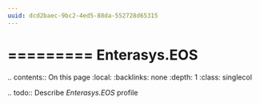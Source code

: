 ```yaml
---
uuid: dcd2baec-9bc2-4ed5-88da-552728d65315
---
```



=========
Enterasys.EOS
=========

.. contents:: On this page
    :local:
    :backlinks: none
    :depth: 1
    :class: singlecol

.. todo::
    Describe *Enterasys.EOS* profile
